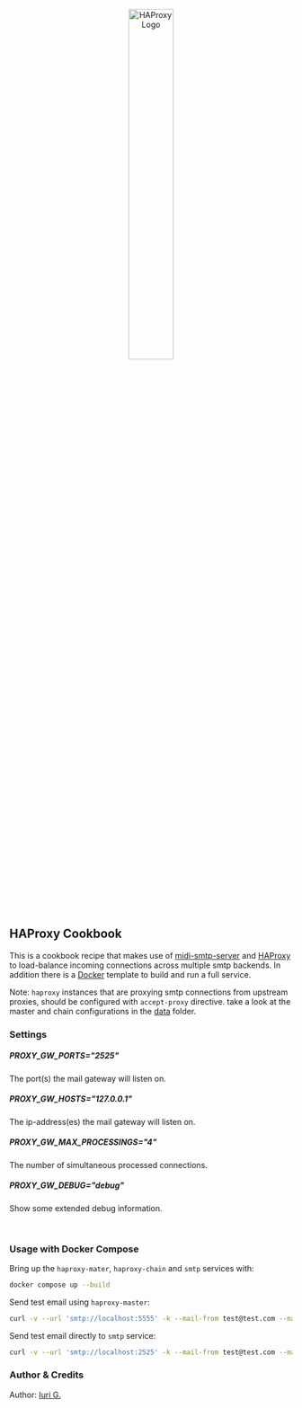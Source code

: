 <p align="center" style="margin-bottom: 2em">
  <img src="https://cdn.haproxy.com/assets/our_logos/haproxy-icon.svg" alt="HAProxy Logo" width="40%"/>
</p>

<br>

## HAProxy Cookbook

This is a cookbook recipe that makes use of [midi-smtp-server](https://github.com/4commerce-technologies-AG/midi-smtp-server) and
[HAProxy](http://www.haproxy.org/) to load-balance incoming connections across multiple smtp backends.
In addition there is a [Docker](https://www.docker.io/) template to build and run a full service.

Note: `haproxy` instances that are proxying smtp connections from upstream proxies, should be configured with
`accept-proxy` directive. take a look at the master and chain configurations in the [data](./data) folder.
### Settings

##### PROXY_GW_PORTS="2525"

The port(s) the mail gateway will listen on.

##### PROXY_GW_HOSTS="127.0.0.1"

The ip-address(es) the mail gateway will listen on.

##### PROXY_GW_MAX_PROCESSINGS="4"

The number of simultaneous processed connections.

##### PROXY_GW_DEBUG="debug"

Show some extended debug information.

<br>

### Usage with Docker Compose

Bring up the `haproxy-mater`, `haproxy-chain` and `smtp` services with:
```sh
docker compose up --build
```

Send test email using `haproxy-master`:
```sh
curl -v --url 'smtp://localhost:5555' -k --mail-from test@test.com --mail-rcpt test@test.com -F '='
```

Send test email directly to `smtp` service:
```sh
curl -v --url 'smtp://localhost:2525' -k --mail-from test@test.com --mail-rcpt test@test.com -F '='
```

### Author & Credits

Author: [Iuri G.](https://github.com/iuri-gg)
